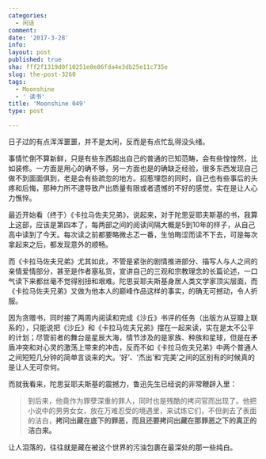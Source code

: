 ```yaml
---
categories:
  - 闲话
comment: 
date: '2017-3-28'
info: 
layout: post
published: true
sha: fff2f1319d0f10251e8e86fda4e3db25e11c735e
slug: the-post-3260
tags:
  - Moonshine
  - ' 读书'
title: 'Moonshine 049'
type: post

---
```

日子过的有点浑浑噩噩，并不是太闲，反而是有点忙乱得没头绪。

事情忙倒不算新鲜，只是有些东西超出自己的普通的已知范畴，会有些惶惶然，比如装修。一方面是用心的确不够，另一方面也是的确缺乏经验，很多东西发现自己做不到面面俱到，老是会有些疏忽的地方。招惹埋怨的同时，自己也有些事后的头疼和后悔，那种力所不逮导致产出质量有限或者遗憾的不好的感觉，实在是让人心力憔悴。

最近开始看（终于）《卡拉马佐夫兄弟》，说起来，对于陀思妥耶夫斯基的书，我算上这部，应该是第四本了，每两部之间的阅读间隔大概是5到10年的样子，从自己高中读到了今天。每次读之前都要略微忐忑一番，生怕晦涩而读不下去，可是每次拿起来之后，都发现意外的顺畅。

而《卡拉马佐夫兄弟》尤其如此，不管是紧张的剧情推进部分、描写人与人之间的亲情爱情部分，甚至是作者塞私货，宣讲自己的三观和宗教理念的长篇论述，一口气读下来都丝毫不觉得别扭和艰难。陀思妥耶夫斯基身居人类文学家顶尖层面，而《卡拉马佐夫兄弟》又做为他本人的巅峰作品这样的事实，的确无可撼动，令人折服。

因为贪赠书，同时接了两周内阅读和完成《沙丘》书评的任务（出版方从豆瓣上联系的），只能说把《沙丘》和《卡拉马佐夫兄弟》摆在一起来读，实在是太不公平的计划；尽管前者的舞台是星辰大海，情节涉及的是家族、种族和星球，但是在矛盾冲突和对心灵的激荡上带来的冲击，反而不如《卡拉马佐夫兄弟》中两个普通人之间短短几分钟的简单言谈来的大。‘好’、‘杰出’和‘完美’之间的区别有的时候真的是让人无可奈何。

而就我看来，陀思妥耶夫斯基的震撼力，鲁迅先生已经说的非常鞭辟入里：

> 到后来，他竟作为罪孽深重的罪人，同时也是残酷的拷问官而出现了。他把小说中的男男女女，放在万难忍受的境遇里，来试炼它们，不但剥去了表面的洁白，**拷问出藏在底下的罪恶，而且还要拷问出藏在那罪恶之下的真正的洁白来。**

让人泪落的，往往就是藏在被这个世界的污浊包裹在最深处的那一些纯白。



